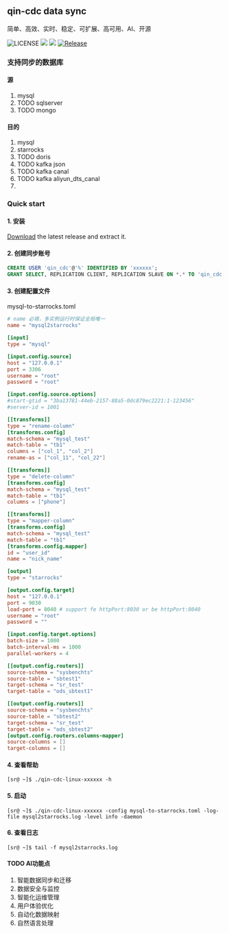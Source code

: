 ## qin-cdc data sync
简单、高效、实时、稳定、可扩展、高可用、AI、开源

![LICENSE](https://img.shields.io/badge/license-AGPLv3%20-blue.svg)
![](https://img.shields.io/github/languages/top/sqlpub/qin-cdc)
![](https://img.shields.io/badge/build-release-brightgreen.svg)
[![Release](https://img.shields.io/github/release/sqlpub/qin-cdc.svg?style=flat-square)](https://github.com/sqlpub/qin-cdc/releases)

### 支持同步的数据库
#### 源
1. mysql
2. TODO sqlserver
3. TODO mongo

#### 目的

1. mysql 
2. starrocks 
3. TODO doris
4. TODO kafka json
5. TODO kafka canal
6. TODO kafka aliyun_dts_canal
7. 
### Quick start
#### 1. 安装
[Download](https://github.com/sqlpub/qin-cdc/releases/latest) the latest release and extract it.

#### 2. 创建同步账号
```sql
CREATE USER 'qin_cdc'@'%' IDENTIFIED BY 'xxxxxx';
GRANT SELECT, REPLICATION CLIENT, REPLICATION SLAVE ON *.* TO 'qin_cdc'@'%';
```
#### 3. 创建配置文件
mysql-to-starrocks.toml
```toml
# name 必填，多实例运行时保证全局唯一
name = "mysql2starrocks"

[input]
type = "mysql"

[input.config.source]
host = "127.0.0.1"
port = 3306
username = "root"
password = "root"

[input.config.source.options]
#start-gtid = "3ba13781-44eb-2157-88a5-0dc879ec2221:1-123456"
#server-id = 1001

[[transforms]]
type = "rename-column"
[transforms.config]
match-schema = "mysql_test"
match-table = "tb1"
columns = ["col_1", "col_2"]
rename-as = ["col_11", "col_22"]

[[transforms]]
type = "delete-column"
[transforms.config]
match-schema = "mysql_test"
match-table = "tb1"
columns = ["phone"]

[[transforms]]
type = "mapper-column"
[transforms.config]
match-schema = "mysql_test"
match-table = "tb1"
[transforms.config.mapper]
id = "user_id"
name = "nick_name"

[output]
type = "starrocks"

[output.config.target]
host = "127.0.0.1"
port = 9030
load-port = 8040 # support fe httpPort:8030 or be httpPort:8040
username = "root"
password = ""

[input.config.target.options]
batch-size = 1000
batch-interval-ms = 1000
parallel-workers = 4

[[output.config.routers]]
source-schema = "sysbenchts"
source-table = "sbtest1"
target-schema = "sr_test"
target-table = "ods_sbtest1"

[[output.config.routers]]
source-schema = "sysbenchts"
source-table = "sbtest2"
target-schema = "sr_test"
target-table = "ods_sbtest2"
[output.config.routers.columns-mapper]
source-columns = []
target-columns = []
```

#### 4. 查看帮助
```shell
[sr@ ~]$ ./qin-cdc-linux-xxxxxx -h
```

#### 5. 启动
```shell
[sr@ ~]$ ./qin-cdc-linux-xxxxxx -config mysql-to-starrocks.toml -log-file mysql2starrocks.log -level info -daemon
```

#### 6. 查看日志
```shell
[sr@ ~]$ tail -f mysql2starrocks.log
```

#### TODO AI功能点
1. 智能数据同步和迁移
2. 数据安全与监控
3. 智能化运维管理
4. 用户体验优化
5. 自动化数据映射
6. 自然语言处理